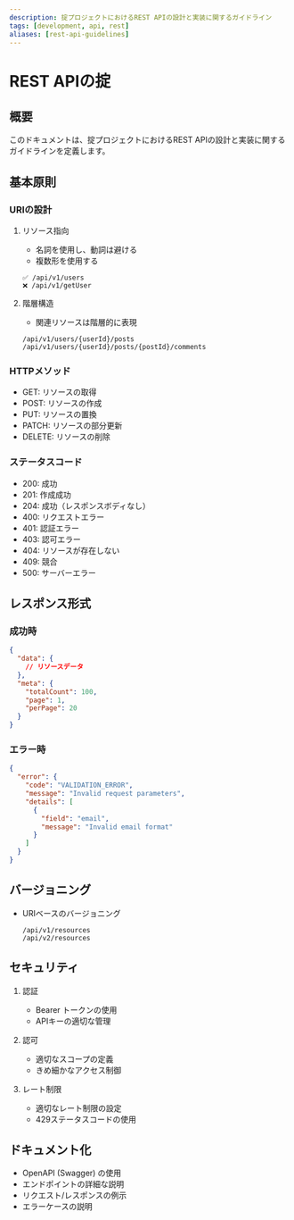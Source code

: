 ```yaml
---
description: 掟プロジェクトにおけるREST APIの設計と実装に関するガイドライン
tags: [development, api, rest]
aliases: [rest-api-guidelines]
---
```


# REST APIの掟

## 概要

このドキュメントは、掟プロジェクトにおけるREST APIの設計と実装に関するガイドラインを定義します。

## 基本原則

### URIの設計

1. リソース指向
   - 名詞を使用し、動詞は避ける
   - 複数形を使用する
   ```
   ✅ /api/v1/users
   ❌ /api/v1/getUser
   ```

2. 階層構造
   - 関連リソースは階層的に表現
   ```
   /api/v1/users/{userId}/posts
   /api/v1/users/{userId}/posts/{postId}/comments
   ```

### HTTPメソッド

- GET: リソースの取得
- POST: リソースの作成
- PUT: リソースの置換
- PATCH: リソースの部分更新
- DELETE: リソースの削除

### ステータスコード

- 200: 成功
- 201: 作成成功
- 204: 成功（レスポンスボディなし）
- 400: リクエストエラー
- 401: 認証エラー
- 403: 認可エラー
- 404: リソースが存在しない
- 409: 競合
- 500: サーバーエラー

## レスポンス形式

### 成功時

```json
{
  "data": {
    // リソースデータ
  },
  "meta": {
    "totalCount": 100,
    "page": 1,
    "perPage": 20
  }
}
```

### エラー時

```json
{
  "error": {
    "code": "VALIDATION_ERROR",
    "message": "Invalid request parameters",
    "details": [
      {
        "field": "email",
        "message": "Invalid email format"
      }
    ]
  }
}
```

## バージョニング

- URIベースのバージョニング
  ```
  /api/v1/resources
  /api/v2/resources
  ```

## セキュリティ

1. 認証
   - Bearer トークンの使用
   - APIキーの適切な管理

2. 認可
   - 適切なスコープの定義
   - きめ細かなアクセス制御

3. レート制限
   - 適切なレート制限の設定
   - 429ステータスコードの使用

## ドキュメント化

- OpenAPI (Swagger) の使用
- エンドポイントの詳細な説明
- リクエスト/レスポンスの例示
- エラーケースの説明 